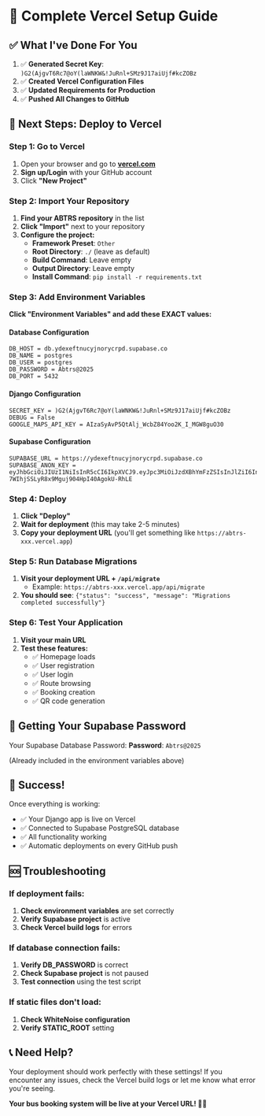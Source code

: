 # 🚀 Complete Vercel Setup Guide

## ✅ What I've Done For You

1. ✅ **Generated Secret Key**: `)G2(AjgvT6Rc7@oY(laWNKW&!JuRnl+SMz9J17aiUjf#kcZOBz`
2. ✅ **Created Vercel Configuration Files**
3. ✅ **Updated Requirements for Production**
4. ✅ **Pushed All Changes to GitHub**

## 🎯 Next Steps: Deploy to Vercel

### Step 1: Go to Vercel
1. Open your browser and go to **[vercel.com](https://vercel.com)**
2. **Sign up/Login** with your GitHub account
3. Click **"New Project"**

### Step 2: Import Your Repository
1. **Find your ABTRS repository** in the list
2. **Click "Import"** next to your repository
3. **Configure the project:**
   - **Framework Preset**: `Other`
   - **Root Directory**: `./` (leave as default)
   - **Build Command**: Leave empty
   - **Output Directory**: Leave empty
   - **Install Command**: `pip install -r requirements.txt`

### Step 3: Add Environment Variables
**Click "Environment Variables" and add these EXACT values:**

#### Database Configuration
```
DB_HOST = db.ydexeftnucyjnorycrpd.supabase.co
DB_NAME = postgres
DB_USER = postgres
DB_PASSWORD = Abtrs@2025
DB_PORT = 5432
```

#### Django Configuration
```
SECRET_KEY = )G2(AjgvT6Rc7@oY(laWNKW&!JuRnl+SMz9J17aiUjf#kcZOBz
DEBUG = False
GOOGLE_MAPS_API_KEY = AIzaSyAvP5QtAlj_WcbZ84Yoo2K_I_MGW8guO30
```

#### Supabase Configuration
```
SUPABASE_URL = https://ydexeftnucyjnorycrpd.supabase.co
SUPABASE_ANON_KEY = eyJhbGciOiJIUzI1NiIsInR5cCI6IkpXVCJ9.eyJpc3MiOiJzdXBhYmFzZSIsInJlZiI6InlkZXhlZnRudWN5am5vcnljcnBkIiwicm9sZSI6ImFub24iLCJpYXQiOjE3NTk0OTM0NDUsImV4cCI6MjA3NTA2OTQ0NX0.QpzB4MN-7WIhjSSLyR8x9Mguj904HpI40AgokU-RhLE
```

### Step 4: Deploy
1. **Click "Deploy"**
2. **Wait for deployment** (this may take 2-5 minutes)
3. **Copy your deployment URL** (you'll get something like `https://abtrs-xxx.vercel.app`)

### Step 5: Run Database Migrations
1. **Visit your deployment URL + `/api/migrate`**
   - Example: `https://abtrs-xxx.vercel.app/api/migrate`
2. **You should see**: `{"status": "success", "message": "Migrations completed successfully"}`

### Step 6: Test Your Application
1. **Visit your main URL**
2. **Test these features:**
   - ✅ Homepage loads
   - ✅ User registration
   - ✅ User login
   - ✅ Route browsing
   - ✅ Booking creation
   - ✅ QR code generation

## 🔧 Getting Your Supabase Password

Your Supabase Database Password:
**Password**: `Abtrs@2025`

(Already included in the environment variables above)

## 🎉 Success!

Once everything is working:
- ✅ Your Django app is live on Vercel
- ✅ Connected to Supabase PostgreSQL database
- ✅ All functionality working
- ✅ Automatic deployments on every GitHub push

## 🆘 Troubleshooting

### If deployment fails:
1. **Check environment variables** are set correctly
2. **Verify Supabase project** is active
3. **Check Vercel build logs** for errors

### If database connection fails:
1. **Verify DB_PASSWORD** is correct
2. **Check Supabase project** is not paused
3. **Test connection** using the test script

### If static files don't load:
1. **Check WhiteNoise configuration**
2. **Verify STATIC_ROOT** setting

## 📞 Need Help?

Your deployment should work perfectly with these settings! If you encounter any issues, check the Vercel build logs or let me know what error you're seeing.

**Your bus booking system will be live at your Vercel URL! 🚌✨**
